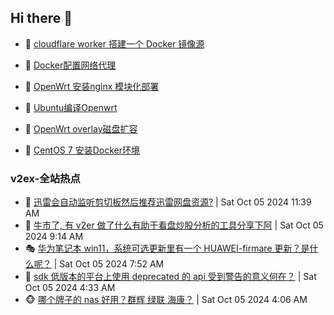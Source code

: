 ## Hi there 👋

<!--
**dkyg666/dkyg666** is a ✨ _special_ ✨ repository because its `README.md` (this file) appears on your GitHub profile.

Here are some ideas to get you started:

- 🔭 I’m currently working on ...
- 🌱 I’m currently learning ...
- 👯 I’m looking to collaborate on ...
- 🤔 I’m looking for help with ...
- 💬 Ask me about ...
- 📫 How to reach me: ...
- 😄 Pronouns: ...
- ⚡ Fun fact: ...
-->

<!-- BLOG-POST-LIST:START -->
- 🦩 [cloudflare worker 搭建一个 Docker 镜像源](http://blog.1996099.xyz/archives/cloudflare-worker-da-jian-yi-ge-docker-jing-xiang-zhan) 

- 🚦 [Docker配置网络代理](http://blog.1996099.xyz/archives/dockerpei-zhi-wang-luo-dai-li) 

- 🫶 [OpenWrt 安装nginx 模块化部署](http://blog.1996099.xyz/archives/openwrt-an-zhuang-nginx-mo-kuai-hua-bu-shu) 

- 🦄 [Ubuntu编译Openwrt](http://blog.1996099.xyz/archives/ubuntuzi-bian-yi-openwrt) 

- 🐻 [OpenWrt overlay磁盘扩容](http://blog.1996099.xyz/archives/openwrt-overlay) 

- 🤖 [CentOS 7 安装Docker环境](http://blog.1996099.xyz/archives/centos-docker) 
<!-- BLOG-POST-LIST:END -->

### v2ex-全站热点
<!-- v2ex:START -->
- 🥸 [迅雷会自动监听剪切板然后推荐迅雷网盘资源?](https://www.v2ex.com/t/1077788#reply1) | Sat Oct 05 2024 11:39 AM
- 🤗 [牛市了, 有 v2er 做了什么有助于看盘炒股分析的工具分享下阿](https://www.v2ex.com/t/1077774#reply5) | Sat Oct 05 2024 9:14 AM
- 🎭 [华为笔记本 win11，系统可选更新里有一个 HUAWEI-firmare 更新？是什么呢？](https://www.v2ex.com/t/1077767#reply2) | Sat Oct 05 2024 7:52 AM
- 🥷 [sdk 低版本的平台上使用 deprecated 的 api 受到警告的意义何在？](https://www.v2ex.com/t/1077749#reply4) | Sat Oct 05 2024 4:33 AM
- 🐵 [哪个牌子的 nas 好用？群辉 绿联 海康？](https://www.v2ex.com/t/1077745#reply59) | Sat Oct 05 2024 4:06 AM<!-- v2ex:END -->


